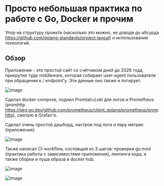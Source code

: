 # Просто небольшая практика по работе с Go, Docker и прочим

Упор на структуру проекта (насколько это можно, не доводя до абсурда https://github.com/golang-standards/project-layout) и использование технологий.

## Обзор
Приложение - это простой сайт со счётчиком дней до 2026 года, прикрутил туда middleware, которая собирает user-agent пользователя при обращении к / endpoint'у. Эти данные оно также и логирует.

![image](https://github.com/user-attachments/assets/8dd63548-48c3-4c96-b3ff-de7ade5f9754)

Сделал docker-compose, поднял Promtail+Loki для логов и Prometheus (promhttp https://pkg.go.dev/github.com/prometheus/client_golang/prometheus/promhttp), смотрю в Grafan'е. 

Сделал очень простой дашборд, настрои под логи и пару метрик (приложения):

![image](https://github.com/user-attachments/assets/3d93d467-84d2-4119-89f3-1b3c26365757)

Также написал CI-workflow, состоящий из 3 шагов: проверки go.mod (практика работы с зависимостями приложения), линтинга кода, а также сборки и пуша образа в docker hub.

![image](https://github.com/user-attachments/assets/d381ba86-f1ab-4d4e-ae88-a65a780473ff)

![image](https://github.com/user-attachments/assets/9ab5c3f6-1802-44b4-a295-929a76c15dcd)
